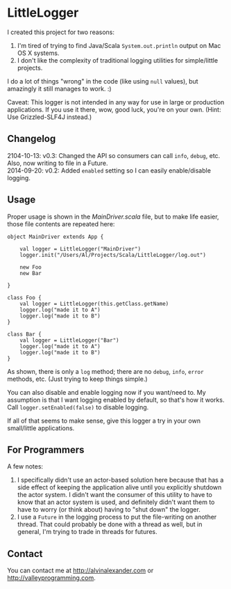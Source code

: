 LittleLogger
============

I created this project for two reasons:

1. I'm tired of trying to find Java/Scala `System.out.println` output on Mac OS X systems.
1. I don't like the complexity of traditional logging utilities for simple/little projects.

I do a lot of things "wrong" in the code (like using `null` values), but amazingly it still manages to work. :)

Caveat: This logger is not intended in any way for use in large or production applications. 
If you use it there, wow, good luck, you're on your own. (Hint: Use Grizzled-SLF4J instead.)


Changelog
---------

2104-10-13: v0.3: Changed the API so consumers can call `info`, `debug`, etc. Also, now writing to file in a Future.  
2014-09-20: v0.2: Added `enabled` setting so I can easily enable/disable logging.


Usage
-----

Proper usage is shown in the *MainDriver.scala* file, but to make life easier, those file contents are repeated here:

````
object MainDriver extends App {

    val logger = LittleLogger("MainDriver")
    logger.init("/Users/Al/Projects/Scala/LittleLogger/log.out")
    
    new Foo
    new Bar

}

class Foo {    
    val logger = LittleLogger(this.getClass.getName)
    logger.log("made it to A")
    logger.log("made it to B")
}

class Bar {    
    val logger = LittleLogger("Bar")
    logger.log("made it to A")
    logger.log("made it to B")
}
````

As shown, there is only a `log` method; there are no `debug`, `info`, `error` methods, etc. (Just trying to keep things simple.)

You can also disable and enable logging now if you want/need to. My assumption is that I want logging enabled
by default, so that's how it works. Call `logger.setEnabled(false)` to disable logging.

If all of that seems to make sense, give this logger a try in your own small/little applications.


For Programmers
---------------

A few notes:

1. I specifically didn't use an actor-based solution here because that has a side effect of keeping
   the application alive until you explicitly shutdown the actor system. I didn't want the consumer
   of this utility to have to know that an actor system is used, and definitely didn't want them to 
   have to worry (or think about) having to "shut down" the logger.
1. I use a `Future` in the logging process to put the file-writing on another thread. That could
   probably be done with a thread as well, but in general, I'm trying to trade in threads for futures.


Contact
-------

You can contact me at http://alvinalexander.com or http://valleyprogramming.com.
